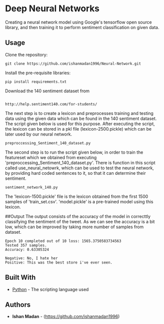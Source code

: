 # Deep Neural Networks

Creating a neural network model using Google's tensorflow open source library, and then training it to perform sentiment classification on given data.

## Usage

Clone the repository:

```
git clone https://github.com/ishanmadan1996/Neural-Network.git
```

Install the pre-requisite libraries:

```
pip install requirements.txt
```
Download the 140 sentiment dataset from 
```

http://help.sentiment140.com/for-students/

```

The next step is to create a lexicon and preprocesses training and testing data using the given data which can be found in the 140 sentiment dataset. The script given below is used for this purpose. After executing the script, the lexicon can be stored in a pkl file (lexicon-2500.pickle) which can be later used by our neural network.
```
preproccessing_Sentiment_140_dataset.py
```

The second step is to run the script given below, in order to train the featureset which we obtained from executing 'preproccessing_Sentiment_140_dataset.py'. There is function in this script called use_neural_netowrk, which can be used to test the neural network, by providing hard coded sentences to it, so that it can determine their sentiment.
```
sentiment_network_140.py
```
The 'lexicon-1500.pickle' file is the lexicon obtained from the first 1500 samples of 'train_set.csv'. 'model.pickle' is a pre-trained model using this lexicon.

##Output
The output consists of the accuracy of the model in correcttly classifying the sentiment of the tweet. As we can see the accuracy is a bit low, which can be improved by taking more number of samples from dataset.

```
Epoch 10 completed out of 10 loss: 1565.3750583734563
Tested 357 samples.
Accuracy: 0.63305324

Negative: No, I hate her
Positive: This was the best store i've ever seen.

```

## Built With

* [Python](https://www.python.org/doc/) - The scripting language used

## Authors

* **Ishan Madan** - (https://github.com/ishanmadan1996)

